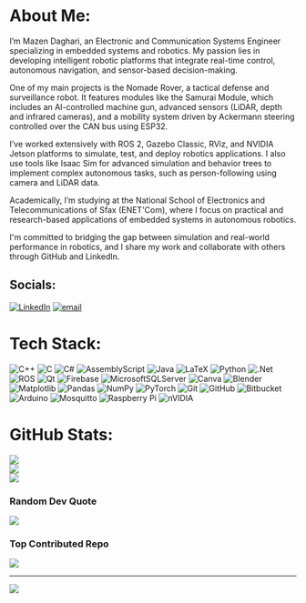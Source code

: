 #  About Me:
I’m Mazen Daghari, an Electronic and Communication Systems Engineer specializing in embedded systems and robotics. My passion lies in developing intelligent robotic platforms that integrate real-time control, autonomous navigation, and sensor-based decision-making.

One of my main projects is the Nomade Rover, a tactical defense and surveillance robot. It features modules like the Samurai Module, which includes an AI-controlled machine gun, advanced sensors (LiDAR, depth and infrared cameras), and a mobility system driven by Ackermann steering controlled over the CAN bus using ESP32.

I’ve worked extensively with ROS 2, Gazebo Classic, RViz, and NVIDIA Jetson platforms to simulate, test, and deploy robotics applications. I also use tools like Isaac Sim for advanced simulation and behavior trees to implement complex autonomous tasks, such as person-following using camera and LiDAR data.

Academically, I’m studying at the National School of Electronics and Telecommunications of Sfax (ENET'Com), where I focus on practical and research-based applications of embedded systems in autonomous robotics.

I'm committed to bridging the gap between simulation and real-world performance in robotics, and I share my work and collaborate with others through GitHub and LinkedIn.


##  Socials:
[![LinkedIn](https://img.shields.io/badge/LinkedIn-%230077B5.svg?logo=linkedin&logoColor=white)](https://linkedin.com/in/mazen-daghari) [![email](https://img.shields.io/badge/Email-D14836?logo=gmail&logoColor=white)](mailto:dagmazen@gmail.com) 

#  Tech Stack:
![C++](https://img.shields.io/badge/c++-%2300599C.svg?style=for-the-badge&logo=c%2B%2B&logoColor=white) ![C](https://img.shields.io/badge/c-%2300599C.svg?style=for-the-badge&logo=c&logoColor=white) ![C#](https://img.shields.io/badge/c%23-%23239120.svg?style=for-the-badge&logo=csharp&logoColor=white) ![AssemblyScript](https://img.shields.io/badge/assembly%20script-%23000000.svg?style=for-the-badge&logo=assemblyscript&logoColor=white) ![Java](https://img.shields.io/badge/java-%23ED8B00.svg?style=for-the-badge&logo=openjdk&logoColor=white) ![LaTeX](https://img.shields.io/badge/latex-%23008080.svg?style=for-the-badge&logo=latex&logoColor=white) ![Python](https://img.shields.io/badge/python-3670A0?style=for-the-badge&logo=python&logoColor=ffdd54) ![.Net](https://img.shields.io/badge/.NET-5C2D91?style=for-the-badge&logo=.net&logoColor=white) ![ROS](https://img.shields.io/badge/ros-%230A0FF9.svg?style=for-the-badge&logo=ros&logoColor=white) ![Qt](https://img.shields.io/badge/Qt-%23217346.svg?style=for-the-badge&logo=Qt&logoColor=white) ![Firebase](https://img.shields.io/badge/firebase-a08021?style=for-the-badge&logo=firebase&logoColor=ffcd34) ![MicrosoftSQLServer](https://img.shields.io/badge/Microsoft%20SQL%20Server-CC2927?style=for-the-badge&logo=microsoft%20sql%20server&logoColor=white) ![Canva](https://img.shields.io/badge/Canva-%2300C4CC.svg?style=for-the-badge&logo=Canva&logoColor=white) ![Blender](https://img.shields.io/badge/blender-%23F5792A.svg?style=for-the-badge&logo=blender&logoColor=white) ![Matplotlib](https://img.shields.io/badge/Matplotlib-%23ffffff.svg?style=for-the-badge&logo=Matplotlib&logoColor=black) ![Pandas](https://img.shields.io/badge/pandas-%23150458.svg?style=for-the-badge&logo=pandas&logoColor=white) ![NumPy](https://img.shields.io/badge/numpy-%23013243.svg?style=for-the-badge&logo=numpy&logoColor=white) ![PyTorch](https://img.shields.io/badge/PyTorch-%23EE4C2C.svg?style=for-the-badge&logo=PyTorch&logoColor=white) ![Git](https://img.shields.io/badge/git-%23F05033.svg?style=for-the-badge&logo=git&logoColor=white) ![GitHub](https://img.shields.io/badge/github-%23121011.svg?style=for-the-badge&logo=github&logoColor=white) ![Bitbucket](https://img.shields.io/badge/bitbucket-%230047B3.svg?style=for-the-badge&logo=bitbucket&logoColor=white) ![Arduino](https://img.shields.io/badge/-Arduino-00979D?style=for-the-badge&logo=Arduino&logoColor=white) ![Mosquitto](https://img.shields.io/badge/mosquitto-%233C5280.svg?style=for-the-badge&logo=eclipsemosquitto&logoColor=white) ![Raspberry Pi](https://img.shields.io/badge/-Raspberry_Pi-C51A4A?style=for-the-badge&logo=Raspberry-Pi) ![nVIDIA](https://img.shields.io/badge/nVIDIA-%2376B900.svg?style=for-the-badge&logo=nVIDIA&logoColor=white)
#  GitHub Stats:
![](https://github-readme-stats.vercel.app/api?username=mazen-daghari&theme=dark&hide_border=false&include_all_commits=true&count_private=true)<br/>
![](https://nirzak-streak-stats.vercel.app/?user=mazen-daghari&theme=dark&hide_border=false)<br/>
![](https://github-readme-stats.vercel.app/api/top-langs/?username=mazen-daghari&theme=dark&hide_border=false&include_all_commits=true&count_private=true&layout=compact)

###  Random Dev Quote
![](https://quotes-github-readme.vercel.app/api?type=horizontal&theme=radical)

###  Top Contributed Repo
![](https://github-contributor-stats.vercel.app/api?username=mazen-daghari&limit=5&theme=dark&combine_all_yearly_contributions=true)

---
[![](https://visitcount.itsvg.in/api?id=mazen-daghari&icon=0&color=7)](https://visitcount.itsvg.in)

<!-- Proudly created with GPRM ( https://gprm.itsvg.in ) -->
